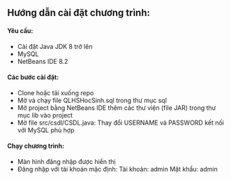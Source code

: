 ## Hướng dẫn cài đặt chương trình:
#### Yêu cầu: 
- Cài đặt Java JDK 8 trở lên
- MySQL
- NetBeans IDE 8.2

#### Các bước cài đặt:
- Clone hoặc tải xuống repo
- Mở và chạy file QLHSHocSinh.sql trong thư mục sql
- Mở project bằng NetBeans IDE thêm các thư viện (file JAR) trong thư mục lib vào project
- Mở file src/csdl/CSDL.java: Thay đổi USERNAME và PASSWORD kết nối với MySQL phù hợp

#### Chạy chương trình:
- Màn hình đăng nhập được hiển thị
- Đăng nhập với tài khoản mặc định:
  Tài khoản: admin
  Mật khẩu: admin